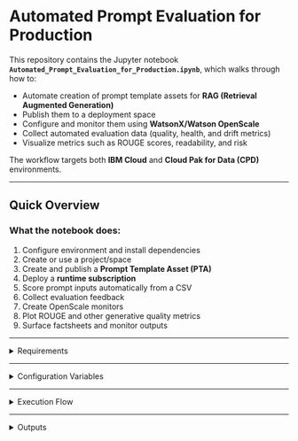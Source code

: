 # Automated Prompt Evaluation for Production

This repository contains the Jupyter notebook **`Automated_Prompt_Evaluation_for_Production.ipynb`**, which walks through how to:

- Automate creation of prompt template assets for **RAG (Retrieval Augmented Generation)**
- Publish them to a deployment space
- Configure and monitor them using **WatsonX/Watson OpenScale**
- Collect automated evaluation data (quality, health, and drift metrics)
- Visualize metrics such as ROUGE scores, readability, and risk

The workflow targets both **IBM Cloud** and **Cloud Pak for Data (CPD)** environments.

---

## Quick Overview

### What the notebook does:
1. Configure environment and install dependencies
2. Create or use a project/space
3. Create and publish a **Prompt Template Asset (PTA)**
4. Deploy a **runtime subscription**
5. Score prompt inputs automatically from a CSV
6. Collect evaluation feedback
7. Create OpenScale monitors
8. Plot ROUGE and other generative quality metrics
9. Surface factsheets and monitor outputs

---

<details>

<summary> Requirements</summary>

- **Python 3.10+**
- **Watson Studio Runtime 22.2+**
- **Jupyter Notebook** or JupyterLab

#### Required packages:
```bash
pip install jupyter matplotlib requests ibm-watsonx-ai ibm-watson-openscale ibm-watson-studio-lib ibm-cloud-sdk-core datasets==2.10.0 evaluate sacrebleu sacremoses textstat transformers
```
</details>

---

<details> <summary> Configuration Variables </summary>

| Variable               | Default / Placeholder                  | Purpose / Notes                                                                |
|-------------------------|----------------------------------------|--------------------------------------------------------------------------------|
| `use_cpd`              | `False`                               | Set to `True` for CPD, `False` for IBM Cloud.                                  |
| `IAM_URL`              | `"https://iam.cloud.ibm.com"`          | IAM endpoint (region-dependent).                                               |
| `DATAPLATFORM_URL`     | `"https://api.dataplatform.cloud.ibm.com"` | IBM Cloud Data Platform URL.                                                   |
| `SERVICE_URL`          | `"https://aiopenscale.cloud.ibm.com"`  | Watson OpenScale service endpoint.                                             |
| `CLOUD_API_KEY`        | `"<apikey>"`                          | IBM Cloud API key. **Never commit to Git.**                                    |
| `project_id`           | `"<project_id>"`                      | ID of the project for prompt template assets.                                  |
| `use_existing_space`   | `True`                                | Whether to use an existing space.                                              |
| `existing_space_id`    | `"<space_id>"`                        | Deployment space ID (if reusing).                                              |
| `space_name`           | `"automated_eval_deployment_space"`   | Name of space to create (if not using existing).                               |
| `COS_RESOURCE_CRN`     | `' '`                                 | Cloud Object Storage CRN for space creation.                                   |
| `space_id`             | Derived                               | Taken from existing or newly created space.                                    |
| `csv_file_path`        | `"summarisation.csv"`                 | Input CSV for evaluation/scoring.                                              |
| `prompt_template`      | RAG prompt definition including `model_id` | Prompt setup for retrieval augmented generation.                               |
| `verify`               | `True`                                | Skip SSL verification if `False` (dev only).                                   |
| `version`              | `'2023-07-07'`                        | API version for deployment.                                                    |
| `deployment_id`        | `''`                                  | Populated later. Identifies runtime deployment.                                |
| `scoring_url`          | Generated                             | Endpoint for scoring requests.                                                 |
| `project_pta_id`       | Set programmatically                  | ID of the stored Prompt Template Asset in the project.                         |
| `space_pta_id`         | Set after publishing PTA              | ID of the prompt asset in the deployment space.                                |
| `prod_subscription_id` | Set after subscription creation       | ID of the runtime prompt subscription.                                         |
| `feedback_data_set_id` | Set when dataset is created           | ID of feedback dataset in OpenScale.                                           |
| `fb_records_count`     | Set after ingestion                   | Number of records stored in feedback dataset.                                  |
| `mhm_monitor_id`       | Set during monitor creation           | Model Health monitor ID.                                                       |
| `drift_monitor_id`     | Set during monitor creation           | Drift monitor ID.                                                              |

</details>

---
  
<details> <summary>Execution Flow</summary>
```mermaid
flowchart TD
    A[Start Notebook] --> B[Install Dependencies]
    B --> C[Configure Credentials]
    C --> D[Set Project ID]
    D --> E[Select or Create Space]
    E --> F[Generate Access Token]
    F --> G[Create Prompt Template]
    G --> H[Publish to Space]
    H --> I[Create Subscription]
    I --> J[Automated Scoring from CSV]
    J --> K[Create Monitors & Evaluate Metrics]
    K --> L[Plot ROUGE & Quality Scores]
    L --> M[Review Factsheets & Results]
```
</details>

---

<details> <summary>Outputs</summary>
| Output Variable         | Description                                                                 |
|-------------------------|-----------------------------------------------------------------------------|
| `project_pta_id`        | ID of the prompt template asset stored at the project level.                |
| `space_pta_id`          | ID of the prompt template asset promoted to the target space.               |
| `prod_subscription_id`  | ID of the production subscription created for the prompt.                   |
| `scoring_url`           | Endpoint URL used for automated scoring.                                    |
| `feedback_data_set_id`  | ID of the Watson OpenScale dataset used for evaluation/feedback records.    |
| `fb_records_count`      | Number of evaluation records stored in OpenScale.                           |
| `mhm_monitor_id`        | ID of the Model Health monitor.                                             |
| `drift_monitor_id`      | ID of the Drift V2 monitor.                                                 |
| `factsheets_url`        | URL linking to runtime factsheets in Watson Studio / OpenScale.             |

---

<details> <summary> Troubleshooting</summary>

| Problem                   | Explanation / Fix                                                                 |
|----------------------------|-----------------------------------------------------------------------------------|
| **Authentication failures** | Double-check `CLOUD_API_KEY`, `IAM_URL`, and `use_cpd` settings.                 |
| **Space creation errors**   | Ensure `COS_RESOURCE_CRN` is valid and IAM user has required permissions.         |
| **SSL / cert verification** | Set `verify = False` for CPD with self-signed certs (not for production).         |
| **Empty feedback dataset**  | Check your input CSV and confirm expected fields exist (e.g., `original_text`).   |
| **Scoring issues**          | Confirm `scoring_url` is set correctly and deployment is active.                  |
| **Metric errors**           | Ensure `datasets`, `evaluate`, and `transformers` versions match notebook setup.  |
</details>

---

## Final Note

This notebook provides a fully automated pipeline for evaluating RAG prompt templates with WatsonX and OpenScale.
For production:
1. Refactor notebook steps into scripts or pipelines
2. Use secure credential storage (no inline secrets)
3. Automate feedback dataset ingestion
4. Continuously monitor drift, health, and quality metrics
